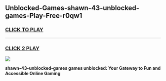 
## Unblocked-Games-shawn-43-unblocked-games-Play-Free-r0qw1
<h3>
<a href="https://premium76.site?title=shawn-43-unblocked-games&ref=10A">CLICK TO PLAY</a></h3>
<hr>

<h3>
<a href="https://premium76.site?title=shawn-43-unblocked-games&ref=10A">CLICK 2 PLAY</a>
  
</h3>

<a href="https://premium76.site?title=shawn-43-unblocked-games&ref=10A"><img src="https://clearcache.store/games.png"></a>


**shawn-43-unblocked-games games unblocked: Your Gateway to Fun and Accessible Online Gaming**
